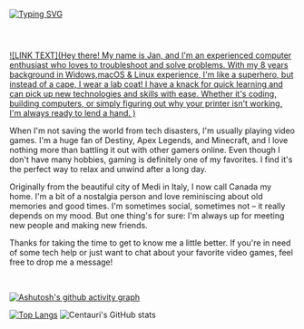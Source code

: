 [![Typing SVG](https://readme-typing-svg.demolab.com?font=Open+Sans&weight=900&size=34&pause=1000&width=435&lines=The+Architect;Nokrato;JanGyga;The+Guy)](https://nokrato.github.io/)<h1></h1>
<br>
[![LINK TEXT](Hey there! My name is Jan, and I'm an experienced computer enthusiast who loves to troubleshoot and solve problems. With my 8 years background in Widows,macOS & Linux experience, I'm like a superhero, but instead of a cape, I wear a lab coat! I have a knack for quick learning and can pick up new technologies and skills with ease. Whether it's coding, building computers, or simply figuring out why your printer isn't working, I'm always ready to lend a hand. )](https://nokrato.github.io/)

When I'm not saving the world from tech disasters, I'm usually playing video games. I'm a huge fan of Destiny, Apex Legends, and Minecraft, and I love nothing more than battling it out with other gamers online. Even though I don't have many hobbies, gaming is definitely one of my favorites. I find it's the perfect way to relax and unwind after a long day.

Originally from the beautiful city of Medi in Italy, I now call Canada my home. I'm a bit of a nostalgia person and love reminiscing about old memories and good times. I'm sometimes social, sometimes not – it really depends on my mood. But one thing's for sure: I'm always up for meeting new people and making new friends.

Thanks for taking the time to get to know me a little better. If you're in need of some tech help or just want to chat about your favorite video games, feel free to drop me a message!



<br>

[![Ashutosh's github activity graph](https://github-readme-activity-graph.cyclic.app/graph?username=Nokrato&theme=github-compact)](https://github.com/Nokrato/github-readme-activity-graph)

[![Top Langs](https://github-readme-stats.vercel.app/api/top-langs/?username=Nokrato&layout=compact&theme=react)](https://github.com/anuraghazra/github-readme-stats) ![Centauri's GitHub stats](https://github-readme-stats.vercel.app/api?username=Nokrato&theme=react&show_icons=true)
